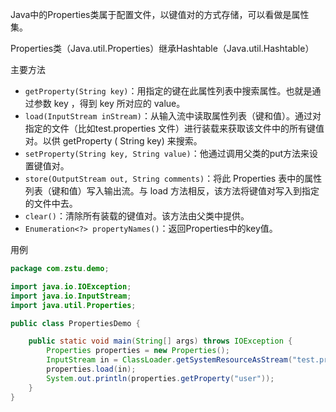 Java中的Properties类属于配置文件，以键值对的方式存储，可以看做是属性集。

Properties类（Java.util.Properties）继承Hashtable（Java.util.Hashtable）

主要方法
* `getProperty(String key)`：用指定的键在此属性列表中搜索属性。也就是通过参数 key ，得到 key 所对应的 value。
* `load(InputStream inStream)`：从输入流中读取属性列表（键和值）。通过对指定的文件（比如test.properties 文件）进行装载来获取该文件中的所有键值对。以供 getProperty ( String key) 来搜索。
* `setProperty(String key, String value)`：他通过调用父类的put方法来设置键值对。
* `store(OutputStream out, String comments)`：将此 Properties 表中的属性列表（键和值）写入输出流。与 load 方法相反，该方法将键值对写入到指定的文件中去。
* `clear()`：清除所有装载的键值对。该方法由父类中提供。
* `Enumeration<?> propertyNames()`：返回Properties中的key值。

用例
```java
package com.zstu.demo;

import java.io.IOException;
import java.io.InputStream;
import java.util.Properties;

public class PropertiesDemo {

    public static void main(String[] args) throws IOException {
        Properties properties = new Properties();
        InputStream in = ClassLoader.getSystemResourceAsStream("test.properties");
        properties.load(in);
        System.out.println(properties.getProperty("user"));
    }
}
```
